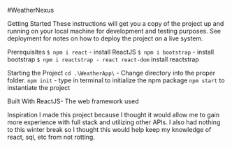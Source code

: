 #WeatherNexus

Getting Started
These instructions will get you a copy of the project up and running on your local machine for development and testing purposes. See deployment for notes on how to deploy the project on a live system.

Prerequisites
`$ npm i react` - install ReactJS 
`$ npm i bootstrap` - install bootstrap
`$ npm i reactstrap - react react-dom` install reactstrap


Starting the Project
`cd .\WeatherApp\` - Change directory into the proper folder.
`npm init` - type in terminal to initialize the npm package
`npm start` to instantiate the project


Built With
ReactJS- The web framework used

Inspiration
I made this project because I thought it would allow me to gain more experience with full stack and utilizing other APIs. I also had nothing to this winter break so I thought this would help keep my knowledge of react, sql, etc from not rotting.
